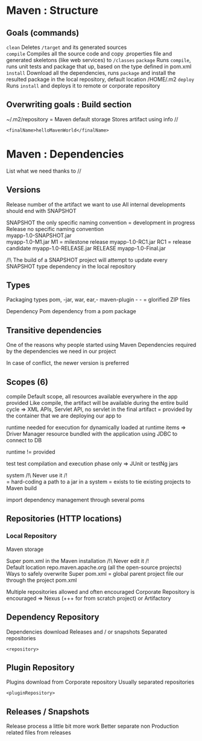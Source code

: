 # Maven : Structure

## Goals (commands)
`clean`       Deletes `/target` and its generated sources\
`compile`     Compiles all the source code and copy .properties file and generated skeletons (like web services) to `/classes`
`package`     Runs `compile`, runs unit tests and package that up, based on the type defined in pom.xml
`ìnstall`     Download all the dependencies, runs `package` and install the resulted package in the local repository, default location /HOME/.m2
`deploy`      Runs `install` and deploys it to remote or corporate repository

## Overwriting goals : Build section
~/.m2/repository = Maven default storage
Stores artifact using info <groupId>/<artifactId>/<version>

`<finalName>helloMavenWorld</finalName>`

# Maven : Dependencies

List what we need thanks to <groupId>/<artifactId>/<version>

## Versions
Release number of the artifact we want to use
All internal developments should end with SNAPSHOT

SNAPSHOT                    the only specific naming convention = development in progress
Release                     no specific naming convention\
myapp-1.0-SNAPSHOT.jar      
myapp-1.0-M1.jar            M1 = milestone release
myapp-1.0-RC1.jar           RC1 = release candidate
myapp-1.0-RELEASE.jar       RELEASE
myapp-1.0-Final.jar

/!\ The build of a SNAPSHOT project will attempt to update every SNAPSHOT type dependency in the local repository

## Types
Packaging types
    pom, -jar, war, ear,- maven-plugin
    - - = glorified ZIP files

Dependency Pom
    dependency from a pom package

## Transitive dependencies
One of the reasons why people started using Maven
Dependencies required by the dependencies we need in our project

In case of conflict, the newer version is preferred

## Scopes (6)
compile         Default scope, all resources available everywhere in the app 
provided        Like compile, the artifact will be available during the entire build cycle
                => XML APIs, Servlet API, no servlet in the final artifact 
                = provided by the container that we are deploying our app to
                
runtime         needed for execution for dynamically loaded at runtime items 
                => Driver Manager resource bundled with the application using JDBC to connect to DB
                
runtime != provided

test            test compilation and execution phase only
                => JUnit or testNg jars
                
system          /!\ Never use it /!\
                = hard-coding a path to a jar in a system
                = exists to tie existing projects to Maven build
                
import          dependency management through several poms

## Repositories (HTTP locations)
### Local Repository
Maven storage

Super pom.xml in the Maven installation /!\ Never edit it /!\
    Default location repo.maven.apache.org (all the open-source projects)
    Ways to safely overwrite Super pom.xml = global parent project file our through the project pom.xml

Multiple repositories allowed and often encouraged
Corporate Repository is encouraged
    => Nexus (+++ for from scratch project) or Artifactory
    
## Dependency Repository
Dependencies download
Releases and / or snapshots
Separated repositories

`<repository>`

## Plugin Repository
Plugins download from Corporate repository
Usually separated repositories

`<pluginRepository>`

## Releases / Snapshots
Release process a little bit more work
Better separate non Production related files from releases
